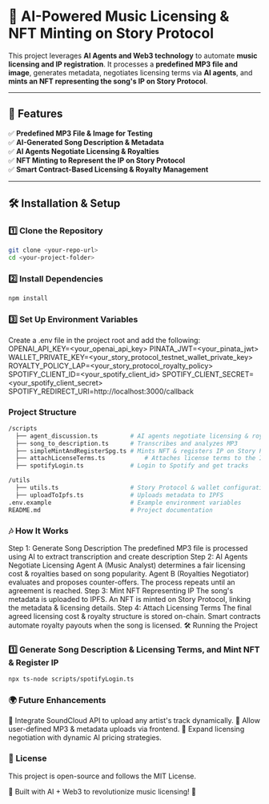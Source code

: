 # 🎵 AI-Powered Music Licensing & NFT Minting on Story Protocol  

This project leverages **AI Agents and Web3 technology** to automate **music licensing and IP registration**. It processes a **predefined MP3 file and image**, generates metadata, negotiates licensing terms via **AI agents**, and **mints an NFT representing the song's IP on Story Protocol**.

---

## 🚀 Features  

✅ **Predefined MP3 File & Image for Testing**  
✅ **AI-Generated Song Description & Metadata**  
✅ **AI Agents Negotiate Licensing & Royalties**  
✅ **NFT Minting to Represent the IP on Story Protocol**  
✅ **Smart Contract-Based Licensing & Royalty Management**  

---

## 🛠 Installation & Setup  

### 1️⃣ Clone the Repository  
```bash
git clone <your-repo-url>
cd <your-project-folder>
```
### 2️⃣ Install Dependencies
```bash
npm install
```
### 3️⃣ Set Up Environment Variables
Create a .env file in the project root and add the following:
OPENAI_API_KEY=<your_openai_api_key>
PINATA_JWT=<your_pinata_jwt>
WALLET_PRIVATE_KEY=<your_story_protocol_testnet_wallet_private_key>
ROYALTY_POLICY_LAP=<your_story_protocol_royalty_policy>
SPOTIFY_CLIENT_ID=<your_spotify_client_id>
SPOTIFY_CLIENT_SECRET=<your_spotify_client_secret>
SPOTIFY_REDIRECT_URI=http://localhost:3000/callback


### Project Structure
```bash
/scripts
  ├── agent_discussion.ts         # AI agents negotiate licensing & royalties  
  ├── song_to_description.ts      # Transcribes and analyzes MP3  
  ├── simpleMintAndRegisterSpg.ts # Mints NFT & registers IP on Story Protocol  
  ├── attachLicenseTerms.ts           # Attaches license terms to the IP asset  
  ├── spotifyLogin.ts             # Login to Spotify and get tracks

/utils  
  ├── utils.ts                    # Story Protocol & wallet configuration  
  ├── uploadToIpfs.ts             # Uploads metadata to IPFS  
.env.example                      # Example environment variables  
README.md                         # Project documentation  
```
### 🎶 How It Works
Step 1: Generate Song Description
The predefined MP3 file is processed using AI to extract transcription and create description
Step 2: AI Agents Negotiate Licensing
Agent A (Music Analyst) determines a fair licensing cost & royalties based on song popularity.
Agent B (Royalties Negotiator) evaluates and proposes counter-offers.
The process repeats until an agreement is reached.
Step 3: Mint NFT Representing IP
The song's metadata is uploaded to IPFS.
An NFT is minted on Story Protocol, linking the metadata & licensing details.
Step 4: Attach Licensing Terms
The final agreed licensing cost & royalty structure is stored on-chain.
Smart contracts automate royalty payouts when the song is licensed.
🛠 Running the Project

### 1️⃣ Generate Song Description & Licensing Terms, and Mint NFT & Register IP
```bash
npx ts-node scripts/spotifyLogin.ts
```

### 🌍 Future Enhancements
🚀 Integrate SoundCloud API to upload any artist's track dynamically.
🚀 Allow user-defined MP3 & metadata uploads via frontend.
🚀 Expand licensing negotiation with dynamic AI pricing strategies.

### 📜 License
This project is open-source and follows the MIT License.

🔗 Built with AI + Web3 to revolutionize music licensing! 🚀